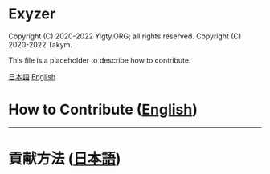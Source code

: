 # Exyzer
Copyright (C) 2020-2022 Yigty.ORG; all rights reserved.
Copyright (C) 2020-2022 Takym.

This file is a placeholder to describe how to contribute.

[日本語](#ja)
[English](#en)



# How to Contribute (<a id="en" href="#en">English</a>)



----------------------------------------------------------------



# 貢献方法 (<a id="ja" href="#ja">日本語</a>)
